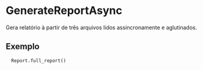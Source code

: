 # GenerateReportAsync

Gera relatório à partir de três arquivos lidos assincronamente e aglutinados.

## Exemplo
```
  Report.full_report()
```


